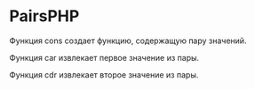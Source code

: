 # PairsPHP

Функция cons создает функцию, содержащую пару значений.

Функция car извлекает первое значение из пары.

Функция cdr извлекает второе значение из пары.
